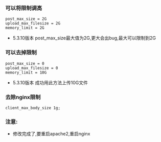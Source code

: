 ### 可以将限制调高
```
post_max_size = 2G
upload_max_filesize = 2G
memory_limit = 2G
```
* 5.3.10版本 post_max_size最大值为2G,更大会出bug,最大可以限制到2G

### 可以去掉限制
```
post_max_size = 0
upload_max_filesize = 0
memory_limit = 10G
```
* 5.3.10版本 成功用此方法上传10G文件

### 去除nginx限制
```
client_max_body_size 1g;
```

### 注意:
* 修改完成了,要重启apache2,重启nginx